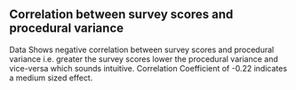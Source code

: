 ## Correlation between survey scores and procedural variance

Data Shows negative correlation between survey scores and procedural variance i.e. greater the survey scores lower the procedural variance and vice-versa which sounds intuitive. Correlation Coefficient of -0.22 indicates a medium sized effect.

```

